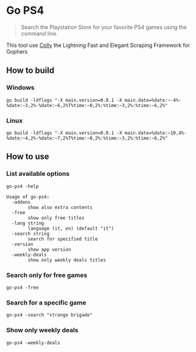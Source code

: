 # Go PS4

> Search the Playstation Store for your favorite PS4 games using the command line.

This tool use [Colly](https://github.com/gocolly/colly) the Lightning Fast and Elegant Scraping Framework for Gophers

## How to build

### Windows

```shell
go build -ldflags "-X main.version=0.0.1 -X main.date=%date:~-4%-%date:~3,2%-%date:~6,2%T%time:~0,2%:%time:~3,2%:%time:~6,2%"
```

### Linux

```shell
go build -ldflags "-X main.version=0.0.1 -X main.date=%date:~10,4%-%date:~4,2%-%date:~7,2%T%time:~0,2%:%time:~3,2%:%time:~6,2%"
```

## How to use

### List available options

```shell
go-ps4 -help
```

```shell
Usage of go-ps4:
  -addons
        show also extra contents
  -free
        show only free titles
  -lang string
        language (it, en) (default "it")
  -search string
        search for specified title
  -version
        show app version
  -weekly-deals
        show only weekly deals titles
```

### Search only for free games

```shell
go-ps4 -free
```

### Search for a specific game

```shell
go-ps4 -search "strange brigade"
```

### Show only weekly deals

```shell
go-ps4 -weekly-deals
```

